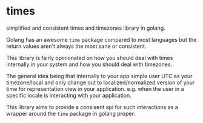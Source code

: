 # times
simplified and consistent times and timezones library in golang.

Golang has an awesome `time` package compared to most languages but the
return values aren't always the most sane or consistent.

This library is fairly opinionated on how you should deal with times
internally in your system and how you should deal with timezones.

The general idea being that internally to your app simple user UTC as
your timezone/local and only change out to localized/normalized version
of your time for representation view in your application. e.g. when the
user in a specific locale is interacting with your application.

This library aims to provide a consisent api for such interactions as a
wrapper around the `time` package in golang proper.


